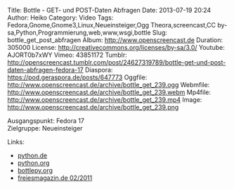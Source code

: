 Title: Bottle - GET- und POST-Daten Abfragen
Date: 2013-07-19 20:24
Author: Heiko
Category: Video
Tags: Fedora,Gnome,Gnome3,Linux,Neueinsteiger,Ogg Theora,screencast,CC by-sa,Python,Programmierung,web,www,wsgi,bottle
Slug: bottle_get_post_abfragen
Album: http://www.openscreencast.de
Duration: 305000
License: http://creativecommons.org/licenses/by-sa/3.0/
Youtube: AJORT0b7xWY
Vimeo: 43851172
Tumblr: http://openscreencast.tumblr.com/post/24627319789/bottle-get-und-post-daten-abfragen-fedora-17
Diaspora: https://pod.geraspora.de/posts/647773
Oggfile: http://www.openscreencast.de/archive/bottle_get_239.ogg
Webmfile: http://www.openscreencast.de/archive/bottle_get_239.webm
Mp4file: http://www.openscreencast.de/archive/bottle_get_239.mp4
Image: http://www.openscreencast.de/archive/bottle_get_239.png

Ausgangspunkt: Fedora 17  
Zielgruppe: Neueinsteiger  

Links:

  * [python.de](http://www.python.de "Link zu Python.de" )
  * [python.org](http://www.python.org "Link zu Python.org" )
  * [bottlepy.org](http://bottlepy.org "Link zu bottlepy.org" )
  * [freiesmagazin.de 02/2011](http://www.freiesmagazin.de/freiesMagazin-2011-02 "Link zu freiesmagazin.de" )

